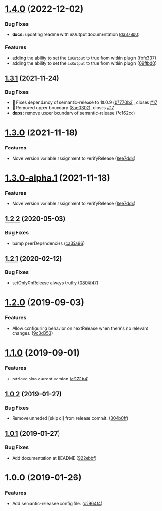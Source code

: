 # [1.4.0](https://github.com/lluchmk/semantic-release-ado/compare/v1.3.1...v1.4.0) (2022-12-02)


### Bug Fixes

* **docs:** updating readme with isOutput documentation ([da378b0](https://github.com/lluchmk/semantic-release-ado/commit/da378b07ddb15ff13b24ae96e10b2ab2f8779679))


### Features

* adding the ability to set the `isOutput` to true from within plugin ([fbfe337](https://github.com/lluchmk/semantic-release-ado/commit/fbfe337546906a9c1c817e102c2ddf608e742a4d))
* adding the ability to set the `isOutput` to true from within plugin ([09ffbd0](https://github.com/lluchmk/semantic-release-ado/commit/09ffbd05a9e590e2e2655e61af4dac5155eabd93))

## [1.3.1](https://github.com/lluchmk/semantic-release-ado/compare/v1.3.0...v1.3.1) (2021-11-24)


### Bug Fixes

* 🐛 Fixes dependancy of semantic-release to 18.0.9 ([b7770b3](https://github.com/lluchmk/semantic-release-ado/commit/b7770b3258d79e59d14d38a8cc76a5ebec963817)), closes [#17](https://github.com/lluchmk/semantic-release-ado/issues/17)
* 🐛 Removed upper boundary ([8be0302](https://github.com/lluchmk/semantic-release-ado/commit/8be0302ec2265d5394ed421c6e9ef713144613f9)), closes [#17](https://github.com/lluchmk/semantic-release-ado/issues/17)
* **deps:** remove upper boundary of semantic-release ([7c162cd](https://github.com/lluchmk/semantic-release-ado/commit/7c162cd86d6cc1848fa492ea607abb1d50abd4f7))

# [1.3.0](https://github.com/lluchmk/semantic-release-ado/compare/v1.2.2...v1.3.0) (2021-11-18)


### Features

* Move version variable assignment to verifyRelease ([8ee7dd4](https://github.com/lluchmk/semantic-release-ado/commit/8ee7dd4f5c12cebf75662c57f4b105c206f64f6e))

# [1.3.0-alpha.1](https://github.com/lluchmk/semantic-release-ado/compare/v1.2.2...v1.3.0-alpha.1) (2021-11-18)


### Features

* Move version variable assignment to verifyRelease ([8ee7dd4](https://github.com/lluchmk/semantic-release-ado/commit/8ee7dd4f5c12cebf75662c57f4b105c206f64f6e))

## [1.2.2](https://github.com/lluchmk/semantic-release-ado/compare/v1.2.1...v1.2.2) (2020-05-03)


### Bug Fixes

*  bump peerDependencies ([ca35a96](https://github.com/lluchmk/semantic-release-ado/commit/ca35a96a4d6a91f5d238d59c433db4644d16d7f5))

## [1.2.1](https://github.com/lluchmk/semantic-release-ado/compare/v1.2.0...v1.2.1) (2020-02-12)


### Bug Fixes

* setOnlyOnRelease always truthy ([0804f47](https://github.com/lluchmk/semantic-release-ado/commit/0804f47ad749b8d561e38f1659fd17fb8ee6a603))

# [1.2.0](https://github.com/lluchmk/semantic-release-ado/compare/v1.1.0...v1.2.0) (2019-09-03)


### Features

* Allow configuring behavior on nextRelease when there's no relevant changes. ([9c3d353](https://github.com/lluchmk/semantic-release-ado/commit/9c3d353))

# [1.1.0](https://github.com/lluchmk/semantic-release-ado/compare/v1.0.2...v1.1.0) (2019-09-01)


### Features

* retrieve also current version ([cf172b4](https://github.com/lluchmk/semantic-release-ado/commit/cf172b4))

## [1.0.2](https://github.com/lluchmk/semantic-release-ado/compare/v1.0.1...v1.0.2) (2019-01-27)


### Bug Fixes

* Remove unneded [skip ci] from release commit. ([304b0ff](https://github.com/lluchmk/semantic-release-ado/commit/304b0ff))

## [1.0.1](https://github.com/lluchmk/semantic-release-ado/compare/v1.0.0...v1.0.1) (2019-01-27)


### Bug Fixes

* Add documentation at README ([922ebbf](https://github.com/lluchmk/semantic-release-ado/commit/922ebbf))

# 1.0.0 (2019-01-26)


### Features

* Add semantic-releasee config file. ([c2964f4](https://github.com/lluchmk/semantic-release-ado/commit/c2964f4))
